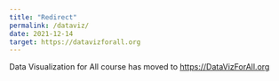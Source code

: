 ```yaml
---
title: "Redirect"
permalink: /dataviz/
date: 2021-12-14
target: https://datavizforall.org
---
```

Data Visualization for All course has moved to <https://DataVizForAll.org>
